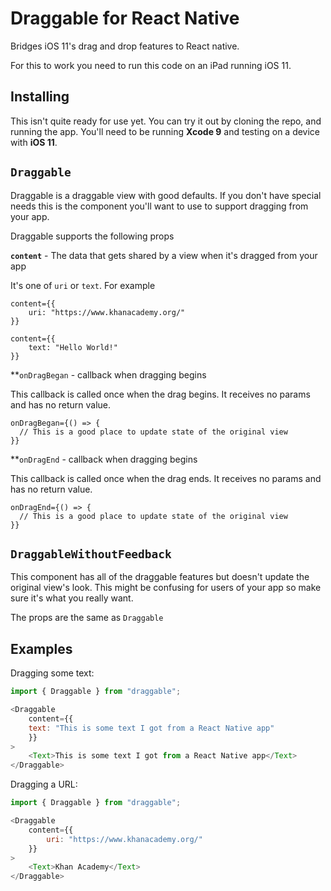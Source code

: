 # Draggable for React Native

Bridges iOS 11's drag and drop features to React native.

For this to work you need to run this code on an iPad running iOS 11.

## Installing

This isn't quite ready for use yet.  You can try it out by cloning the repo, and running the app.  You'll need to be running **Xcode 9** and testing on a device with **iOS 11**.

## `Draggable`

Draggable is a draggable view with good defaults.  If you don't have special needs this is the component you'll want to use to support dragging from your app.

Draggable supports the following props

**`content`** - The data that gets shared by a view when it's dragged from your app

It's one of `uri` or `text`.  For example

```
content={{
    uri: "https://www.khanacademy.org/"
}}
```

```
content={{
    text: "Hello World!"
}}
```

**`onDragBegan` - callback when dragging begins

This callback is called once when the drag begins.  It receives no params and has no return value.

```
onDragBegan={() => {
  // This is a good place to update state of the original view
}}
```

**`onDragEnd` - callback when dragging begins

This callback is called once when the drag ends.  It receives no params and has no return value.

```
onDragEnd={() => {
  // This is a good place to update state of the original view
}}
```

## `DraggableWithoutFeedback`

This component has all of the draggable features but doesn't update the original view's look.  This might be confusing for users of your app so make sure it's what you really want.

The props are the same as `Draggable`

## Examples

Dragging some text:

```javascript
import { Draggable } from "draggable";

<Draggable
    content={{
    text: "This is some text I got from a React Native app"
    }}
>
    <Text>This is some text I got from a React Native app</Text>
</Draggable>
```

Dragging a URL:

```javascript
import { Draggable } from "draggable";

<Draggable
    content={{
        uri: "https://www.khanacademy.org/"
    }}
>
    <Text>Khan Academy</Text>
</Draggable>
```
